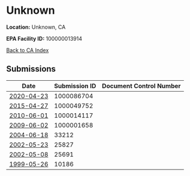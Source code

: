 # Unknown

**Location:** Unknown, CA

**EPA Facility ID:** 100000013914

[Back to CA Index](../../index.md)

## Submissions

| Date | Submission ID | Document Control Number |
|------|--------------|-------------------------|
| [2020-04-23](submissions/1000086704.md) | 1000086704 |  |
| [2015-04-27](submissions/1000049752.md) | 1000049752 |  |
| [2010-06-01](submissions/1000014117.md) | 1000014117 |  |
| [2009-06-02](submissions/1000001658.md) | 1000001658 |  |
| [2004-06-18](submissions/33212.md) | 33212 |  |
| [2002-05-23](submissions/25827.md) | 25827 |  |
| [2002-05-08](submissions/25691.md) | 25691 |  |
| [1999-05-26](submissions/10186.md) | 10186 |  |

